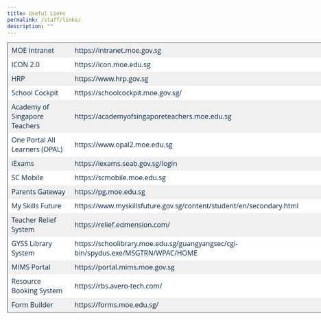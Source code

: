 ```yaml
---
title: Useful Links
permalink: /staff/links/
description: ""
---
```

<table style="border-collapse: collapse; border: 1px solid rgb(51, 51, 51); width: 738.9px; color: rgb(6, 42, 78); font-family: &quot;Open Sans&quot;, sans-serif; font-size: 16px; font-style: normal; font-variant-ligatures: normal; font-variant-caps: normal; font-weight: 400; letter-spacing: normal; orphans: 2; text-align: start; text-transform: none; white-space: normal; widows: 2; word-spacing: 0px; -webkit-text-stroke-width: 0px; background-color: rgb(250, 250, 250); text-decoration-thickness: initial; text-decoration-style: initial; text-decoration-color: initial;"><tbody><tr style="background-color: rgb(240, 240, 240); color: rgb(6, 42, 78);"><td style="border: 1px solid transparent; padding: 5px 8px;"><a href="https://intranet.moe.gov.sg/" target="_blank" rel="noreferrer noopener" style="color: rgb(6, 42, 78); text-decoration: none;">MOE Intranet</a></td><td style="border: 1px solid transparent; padding: 5px 8px;">https://intranet.moe.gov.sg</td></tr><tr style="background-color: rgb(255, 255, 255); color: rgb(6, 42, 78);"><td style="border: 1px solid transparent; padding: 5px 8px;"><a href="https://icon.moe.edu.sg/" target="_blank" rel="noreferrer noopener" style="color: rgb(6, 42, 78); text-decoration: none;">ICON 2.0</a></td><td style="border: 1px solid transparent; padding: 5px 8px;">https://icon.moe.edu.sg</td></tr><tr style="background-color: rgb(240, 240, 240); color: rgb(6, 42, 78);"><td style="border: 1px solid transparent; padding: 5px 8px;"><a href="https://www.hrp.gov.sg/" target="_blank" rel="noreferrer noopener" style="color: rgb(6, 42, 78); text-decoration: none;">HRP</a></td><td style="border: 1px solid transparent; padding: 5px 8px;">https://www.hrp.gov.sg</td></tr><tr style="background-color: rgb(255, 255, 255); color: rgb(6, 42, 78);"><td style="border: 1px solid transparent; padding: 5px 8px;"><a href="https://schoolcockpit.moe.gov.sg/" target="_blank" rel="noreferrer noopener" style="color: rgb(6, 42, 78); text-decoration: none;">School Cockpit</a></td><td style="border: 1px solid transparent; padding: 5px 8px;">https://schoolcockpit.moe.gov.sg/</td></tr><tr style="background-color: rgb(240, 240, 240); color: rgb(6, 42, 78);"><td style="border: 1px solid transparent; padding: 5px 8px;"><a href="https://academyofsingaporeteachers.moe.edu.sg/" target="_blank" rel="noreferrer noopener" style="color: rgb(6, 42, 78); text-decoration: none;">Academy of Singapore Teachers</a></td><td style="border: 1px solid transparent; padding: 5px 8px;">https://academyofsingaporeteachers.moe.edu.sg</td></tr><tr style="background-color: rgb(255, 255, 255); color: rgb(6, 42, 78);"><td style="border: 1px solid transparent; padding: 5px 8px;"><a href="https://www.opal2.moe.edu.sg/" target="_blank" rel="noreferrer noopener" style="color: rgb(6, 42, 78); text-decoration: none;">One Portal All Learners (OPAL)</a></td><td style="border: 1px solid transparent; padding: 5px 8px;">https://www.opal2.moe.edu.sg</td></tr><tr style="background-color: rgb(240, 240, 240); color: rgb(6, 42, 78);"><td style="border: 1px solid transparent; padding: 5px 8px;"><a href="https://iexams.seab.gov.sg/login" target="_blank" rel="noreferrer noopener" style="color: rgb(6, 42, 78); text-decoration: none;">iExams</a></td><td style="border: 1px solid transparent; padding: 5px 8px;">https://iexams.seab.gov.sg/login</td></tr><tr style="background-color: rgb(255, 255, 255); color: rgb(6, 42, 78);"><td style="border: 1px solid transparent; padding: 5px 8px;"><a href="https://scmobile.moe.edu.sg/" target="_blank" rel="noreferrer noopener" style="color: rgb(6, 42, 78); text-decoration: none;">SC Mobile</a></td><td style="border: 1px solid transparent; padding: 5px 8px;">https://scmobile.moe.edu.sg</td></tr><tr style="background-color: rgb(240, 240, 240); color: rgb(6, 42, 78);"><td style="border: 1px solid transparent; padding: 5px 8px;"><a href="https://pg.moe.edu.sg/" target="_blank" rel="noreferrer noopener" style="color: rgb(6, 42, 78); text-decoration: none;">Parents Gateway</a></td><td style="border: 1px solid transparent; padding: 5px 8px;">https://pg.moe.edu.sg</td></tr><tr style="background-color: rgb(255, 255, 255); color: rgb(6, 42, 78);"><td style="border: 1px solid transparent; padding: 5px 8px;"><a href="https://www.myskillsfuture.gov.sg/content/student/en/secondary.html" target="_blank" rel="noreferrer noopener" style="color: rgb(6, 42, 78); text-decoration: none;">My Skills Future</a></td><td style="border: 1px solid transparent; padding: 5px 8px;">https://www.myskillsfuture.gov.sg/content/student/en/secondary.html</td></tr><tr style="background-color: rgb(240, 240, 240); color: rgb(6, 42, 78);"><td style="border: 1px solid transparent; padding: 5px 8px;"><a href="https://relief.edmension.com/" target="_blank" rel="noreferrer noopener" style="color: rgb(6, 42, 78); text-decoration: none;">Teacher Relief System</a></td><td style="border: 1px solid transparent; padding: 5px 8px;">https://relief.edmension.com/</td></tr><tr style="background-color: rgb(255, 255, 255); color: rgb(6, 42, 78);"><td style="border: 1px solid transparent; padding: 5px 8px;"><a href="https://schoolibrary.moe.edu.sg/guangyangsec/cgi-bin/spydus.exe/MSGTRN/WPAC/HOME" target="_blank" rel="noreferrer noopener" style="color: rgb(6, 42, 78); text-decoration: none;">GYSS Library System</a></td><td style="border: 1px solid transparent; padding: 5px 8px;">https://schoolibrary.moe.edu.sg/guangyangsec/cgi-bin/spydus.exe/MSGTRN/WPAC/HOME</td></tr><tr style="background-color: rgb(240, 240, 240); color: rgb(6, 42, 78);"><td style="border: 1px solid transparent; padding: 5px 8px;"><a href="https://portal.mims.moe.gov.sg/" target="_blank" rel="noreferrer noopener" style="color: rgb(6, 42, 78); text-decoration: none;">MIMS Portal</a></td><td style="border: 1px solid transparent; padding: 5px 8px;">https://portal.mims.moe.gov.sg</td></tr><tr style="background-color: rgb(255, 255, 255); color: rgb(6, 42, 78);"><td style="border: 1px solid transparent; padding: 5px 8px;"><a href="https://rbs.avero-tech.com/" target="_blank" rel="noreferrer noopener" style="color: rgb(6, 42, 78); text-decoration: none;">Resource Booking System</a></td><td style="border: 1px solid transparent; padding: 5px 8px;">https://rbs.avero-tech.com/</td></tr><tr style="background-color: rgb(240, 240, 240); color: rgb(6, 42, 78);"><td style="border: 1px solid transparent; padding: 5px 8px;"><a href="https://forms.moe.edu.sg/" target="_blank" rel="noreferrer noopener" style="color: rgb(6, 42, 78); text-decoration: none;">Form Builder</a></td><td style="border: 1px solid transparent; padding: 5px 8px;">https://forms.moe.edu.sg/</td></tr></tbody></table>